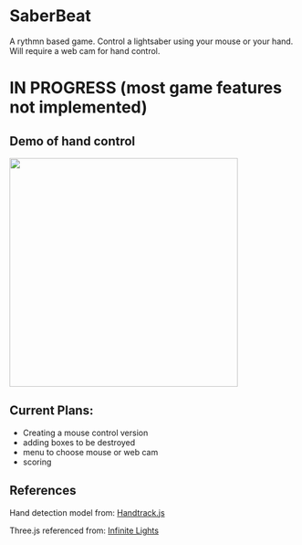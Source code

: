 # SaberBeat
A rythmn based game. Control a lightsaber using your mouse or your hand. Will require a web cam for hand control.

# IN PROGRESS (most game features not implemented)

## Demo of hand control
<img src="/saberbeat.gif.gif" width="400" height="400"/>

## Current Plans: 
- Creating a mouse control version
- adding boxes to be destroyed
- menu to choose mouse or web cam
- scoring

## References
Hand detection model from:
[Handtrack.js](https://github.com/victordibia/handtrack.js)

Three.js referenced from:
[Infinite Lights](https://github.com/Anemolo/Infinite-Lights)
